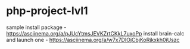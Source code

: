 # php-project-lvl1
sample install package - https://asciinema.org/a/pJUcYtmsJEVKZrtCKkL7uxoPp
install brain-calc and launch one - https://asciinema.org/a/w7x7DIOjCbjKoRjkxkh0iUszc
